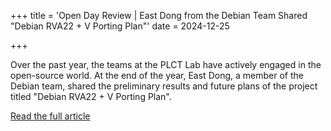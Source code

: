 +++
title = 'Open Day Review | East Dong from the Debian Team Shared "Debian RVA22 + V Porting Plan"'
date = 2024-12-25

+++

Over the past year, the teams at the PLCT Lab have actively engaged in the open-source world. At the end of the year, East Dong, a member of the Debian team, shared the preliminary results and future plans of the project titled "Debian RVA22 + V Porting Plan".

[Read the full article](https://mp.weixin.qq.com/s/aWyg1NolGr2QSlkI5fbnhQ)



